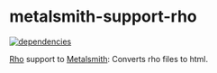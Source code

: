 metalsmith-support-rho
===============================
[![dependencies](https://david-dm.org/ubenzer/metalsmith-rho.png)](https://david-dm.org/ubenzer/metalsmith-rho)

[Rho](https://inca.github.io/rho/) support to [Metalsmith](https://github.com/segmentio/metalsmith): Converts rho files to html.
